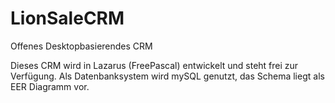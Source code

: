 LionSaleCRM
===========

Offenes Desktopbasierendes CRM

Dieses CRM wird in Lazarus (FreePascal) entwickelt und steht frei zur Verfügung. Als Datenbanksystem wird mySQL genutzt, das Schema liegt als EER Diagramm vor.
